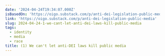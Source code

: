 ```yaml
---
date: '2024-04-24T19:34:07.000Z'
isBasedOn: 'https://oigo.substack.com/p/anti-dei-legislation-public-media'
link: 'https://oigo.substack.com/p/anti-dei-legislation-public-media'
slug: 2024-04-24-1-we-cant-let-anti-dei-laws-kill-public-media
tags:
  - identity
  - media
  - race
title: (1) We can't let anti-DEI laws kill public media
---
```



